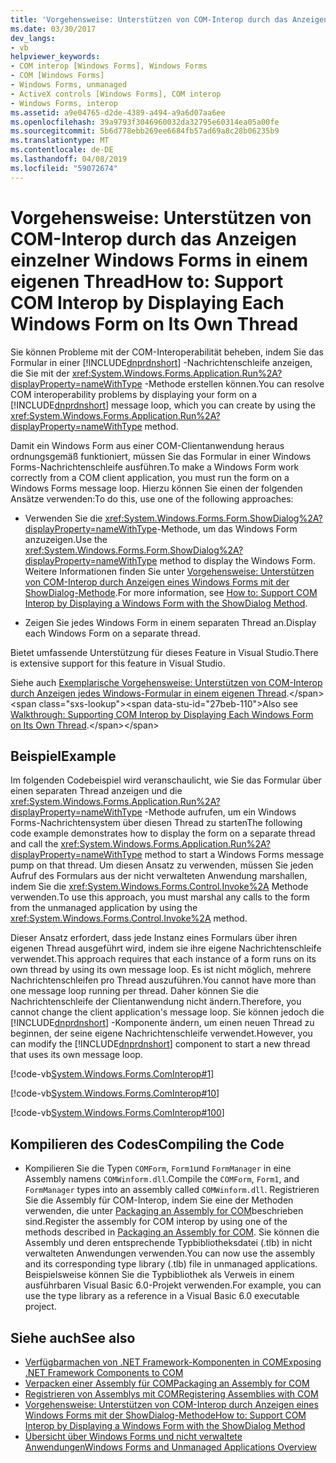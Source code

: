 ```yaml
---
title: 'Vorgehensweise: Unterstützen von COM-Interop durch das Anzeigen einzelner Windows Forms in einem eigenen Thread'
ms.date: 03/30/2017
dev_langs:
- vb
helpviewer_keywords:
- COM interop [Windows Forms], Windows Forms
- COM [Windows Forms]
- Windows Forms, unmanaged
- ActiveX controls [Windows Forms], COM interop
- Windows Forms, interop
ms.assetid: a9e04765-d2de-4389-a494-a9a6d07aa6ee
ms.openlocfilehash: 39a9793f3046960032da32795e60314ea05a00fe
ms.sourcegitcommit: 5b6d778ebb269ee6684fb57ad69a8c28b06235b9
ms.translationtype: MT
ms.contentlocale: de-DE
ms.lasthandoff: 04/08/2019
ms.locfileid: "59072674"
---
```

# <a name="how-to-support-com-interop-by-displaying-each-windows-form-on-its-own-thread"></a><span data-ttu-id="27beb-102">Vorgehensweise: Unterstützen von COM-Interop durch das Anzeigen einzelner Windows Forms in einem eigenen Thread</span><span class="sxs-lookup"><span data-stu-id="27beb-102">How to: Support COM Interop by Displaying Each Windows Form on Its Own Thread</span></span>
<span data-ttu-id="27beb-103">Sie können Probleme mit der COM-Interoperabilität beheben, indem Sie das Formular in einer [!INCLUDE[dnprdnshort](../../../../includes/dnprdnshort-md.md)] -Nachrichtenschleife anzeigen, die Sie mit der <xref:System.Windows.Forms.Application.Run%2A?displayProperty=nameWithType> -Methode erstellen können.</span><span class="sxs-lookup"><span data-stu-id="27beb-103">You can resolve COM interoperability problems by displaying your form on a [!INCLUDE[dnprdnshort](../../../../includes/dnprdnshort-md.md)] message loop, which you can create by using the <xref:System.Windows.Forms.Application.Run%2A?displayProperty=nameWithType> method.</span></span>  
  
 <span data-ttu-id="27beb-104">Damit ein Windows Form aus einer COM-Clientanwendung heraus ordnungsgemäß funktioniert, müssen Sie das Formular in einer Windows Forms-Nachrichtenschleife ausführen.</span><span class="sxs-lookup"><span data-stu-id="27beb-104">To make a Windows Form work correctly from a COM client application, you must run the form on a Windows Forms message loop.</span></span> <span data-ttu-id="27beb-105">Hierzu können Sie einen der folgenden Ansätze verwenden:</span><span class="sxs-lookup"><span data-stu-id="27beb-105">To do this, use one of the following approaches:</span></span>  
  
-   <span data-ttu-id="27beb-106">Verwenden Sie die <xref:System.Windows.Forms.Form.ShowDialog%2A?displayProperty=nameWithType>-Methode, um das Windows Form anzuzeigen.</span><span class="sxs-lookup"><span data-stu-id="27beb-106">Use the <xref:System.Windows.Forms.Form.ShowDialog%2A?displayProperty=nameWithType> method to display the Windows Form.</span></span> <span data-ttu-id="27beb-107">Weitere Informationen finden Sie unter [Vorgehensweise: Unterstützen von COM-Interop durch Anzeigen eines Windows Forms mit der ShowDialog-Methode](com-interop-by-displaying-a-windows-form-shadow.md).</span><span class="sxs-lookup"><span data-stu-id="27beb-107">For more information, see [How to: Support COM Interop by Displaying a Windows Form with the ShowDialog Method](com-interop-by-displaying-a-windows-form-shadow.md).</span></span>  
  
-   <span data-ttu-id="27beb-108">Zeigen Sie jedes Windows Form in einem separaten Thread an.</span><span class="sxs-lookup"><span data-stu-id="27beb-108">Display each Windows Form on a separate thread.</span></span>  
  
 <span data-ttu-id="27beb-109">Bietet umfassende Unterstützung für dieses Feature in Visual Studio.</span><span class="sxs-lookup"><span data-stu-id="27beb-109">There is extensive support for this feature in Visual Studio.</span></span>  
  
 <span data-ttu-id="27beb-110">Siehe auch [Exemplarische Vorgehensweise: Unterstützen von COM-Interop durch Anzeigen jedes Windows-Formular in einem eigenen Thread](https://docs.microsoft.com/previous-versions/visualstudio/visual-studio-2010/ms233639(v=vs.100)).</span><span class="sxs-lookup"><span data-stu-id="27beb-110">Also see [Walkthrough: Supporting COM Interop by Displaying Each Windows Form on Its Own Thread](https://docs.microsoft.com/previous-versions/visualstudio/visual-studio-2010/ms233639(v=vs.100)).</span></span>  
  
## <a name="example"></a><span data-ttu-id="27beb-111">Beispiel</span><span class="sxs-lookup"><span data-stu-id="27beb-111">Example</span></span>  
 <span data-ttu-id="27beb-112">Im folgenden Codebeispiel wird veranschaulicht, wie Sie das Formular über einen separaten Thread anzeigen und die <xref:System.Windows.Forms.Application.Run%2A?displayProperty=nameWithType> -Methode aufrufen, um ein Windows Forms-Nachrichtensystem über diesen Thread zu starten</span><span class="sxs-lookup"><span data-stu-id="27beb-112">The following code example demonstrates how to display the form on a separate thread and call the <xref:System.Windows.Forms.Application.Run%2A?displayProperty=nameWithType> method to start a Windows Forms message pump on that thread.</span></span> <span data-ttu-id="27beb-113">Um diesen Ansatz zu verwenden, müssen Sie jeden Aufruf des Formulars aus der nicht verwalteten Anwendung marshallen, indem Sie die <xref:System.Windows.Forms.Control.Invoke%2A> Methode verwenden.</span><span class="sxs-lookup"><span data-stu-id="27beb-113">To use this approach, you must marshal any calls to the form from the unmanaged application by using the <xref:System.Windows.Forms.Control.Invoke%2A> method.</span></span>  
  
 <span data-ttu-id="27beb-114">Dieser Ansatz erfordert, dass jede Instanz eines Formulars über ihren eigenen Thread ausgeführt wird, indem sie ihre eigene Nachrichtenschleife verwendet.</span><span class="sxs-lookup"><span data-stu-id="27beb-114">This approach requires that each instance of a form runs on its own thread by using its own message loop.</span></span> <span data-ttu-id="27beb-115">Es ist nicht möglich, mehrere Nachrichtenschleifen pro Thread auszuführen.</span><span class="sxs-lookup"><span data-stu-id="27beb-115">You cannot have more than one message loop running per thread.</span></span> <span data-ttu-id="27beb-116">Daher können Sie die Nachrichtenschleife der Clientanwendung nicht ändern.</span><span class="sxs-lookup"><span data-stu-id="27beb-116">Therefore, you cannot change the client application's message loop.</span></span> <span data-ttu-id="27beb-117">Sie können jedoch die [!INCLUDE[dnprdnshort](../../../../includes/dnprdnshort-md.md)] -Komponente ändern, um einen neuen Thread zu beginnen, der seine eigene Nachrichtenschleife verwendet.</span><span class="sxs-lookup"><span data-stu-id="27beb-117">However, you can modify the [!INCLUDE[dnprdnshort](../../../../includes/dnprdnshort-md.md)] component to start a new thread that uses its own message loop.</span></span>  
  
 [!code-vb[System.Windows.Forms.ComInterop#1](~/samples/snippets/visualbasic/VS_Snippets_Winforms/System.Windows.Forms.ComInterop/VB/COMForm.vb#1)]  
  
 [!code-vb[System.Windows.Forms.ComInterop#10](~/samples/snippets/visualbasic/VS_Snippets_Winforms/System.Windows.Forms.ComInterop/VB/FormManager.vb#10)]  
  
 [!code-vb[System.Windows.Forms.ComInterop#100](~/samples/snippets/visualbasic/VS_Snippets_Winforms/System.Windows.Forms.ComInterop/VB/Form1.vb#100)]  
  
## <a name="compiling-the-code"></a><span data-ttu-id="27beb-118">Kompilieren des Codes</span><span class="sxs-lookup"><span data-stu-id="27beb-118">Compiling the Code</span></span>  
  
-   <span data-ttu-id="27beb-119">Kompilieren Sie die Typen `COMForm`, `Form1`und `FormManager` in eine Assembly namens `COMWinform.dll`.</span><span class="sxs-lookup"><span data-stu-id="27beb-119">Compile the `COMForm`, `Form1`, and `FormManager` types into an assembly called `COMWinform.dll`.</span></span> <span data-ttu-id="27beb-120">Registrieren Sie die Assembly für COM-Interop, indem Sie eine der Methoden verwenden, die unter [Packaging an Assembly for COM](../../interop/packaging-an-assembly-for-com.md)beschrieben sind.</span><span class="sxs-lookup"><span data-stu-id="27beb-120">Register the assembly for COM interop by using one of the methods described in [Packaging an Assembly for COM](../../interop/packaging-an-assembly-for-com.md).</span></span> <span data-ttu-id="27beb-121">Sie können die Assembly und deren entsprechende Typbibliotheksdatei (.tlb) in nicht verwalteten Anwendungen verwenden.</span><span class="sxs-lookup"><span data-stu-id="27beb-121">You can now use the assembly and its corresponding type library (.tlb) file in unmanaged applications.</span></span> <span data-ttu-id="27beb-122">Beispielsweise können Sie die Typbibliothek als Verweis in einem ausführbaren Visual Basic 6.0-Projekt verwenden.</span><span class="sxs-lookup"><span data-stu-id="27beb-122">For example, you can use the type library as a reference in a Visual Basic 6.0 executable project.</span></span>  
  
## <a name="see-also"></a><span data-ttu-id="27beb-123">Siehe auch</span><span class="sxs-lookup"><span data-stu-id="27beb-123">See also</span></span>

- [<span data-ttu-id="27beb-124">Verfügbarmachen von .NET Framework-Komponenten in COM</span><span class="sxs-lookup"><span data-stu-id="27beb-124">Exposing .NET Framework Components to COM</span></span>](../../interop/exposing-dotnet-components-to-com.md)
- [<span data-ttu-id="27beb-125">Verpacken einer Assembly für COM</span><span class="sxs-lookup"><span data-stu-id="27beb-125">Packaging an Assembly for COM</span></span>](../../interop/packaging-an-assembly-for-com.md)
- [<span data-ttu-id="27beb-126">Registrieren von Assemblys mit COM</span><span class="sxs-lookup"><span data-stu-id="27beb-126">Registering Assemblies with COM</span></span>](../../interop/registering-assemblies-with-com.md)
- [<span data-ttu-id="27beb-127">Vorgehensweise: Unterstützen von COM-Interop durch Anzeigen eines Windows Forms mit der ShowDialog-Methode</span><span class="sxs-lookup"><span data-stu-id="27beb-127">How to: Support COM Interop by Displaying a Windows Form with the ShowDialog Method</span></span>](com-interop-by-displaying-a-windows-form-shadow.md)
- [<span data-ttu-id="27beb-128">Übersicht über Windows Forms und nicht verwaltete Anwendungen</span><span class="sxs-lookup"><span data-stu-id="27beb-128">Windows Forms and Unmanaged Applications Overview</span></span>](windows-forms-and-unmanaged-applications-overview.md)
